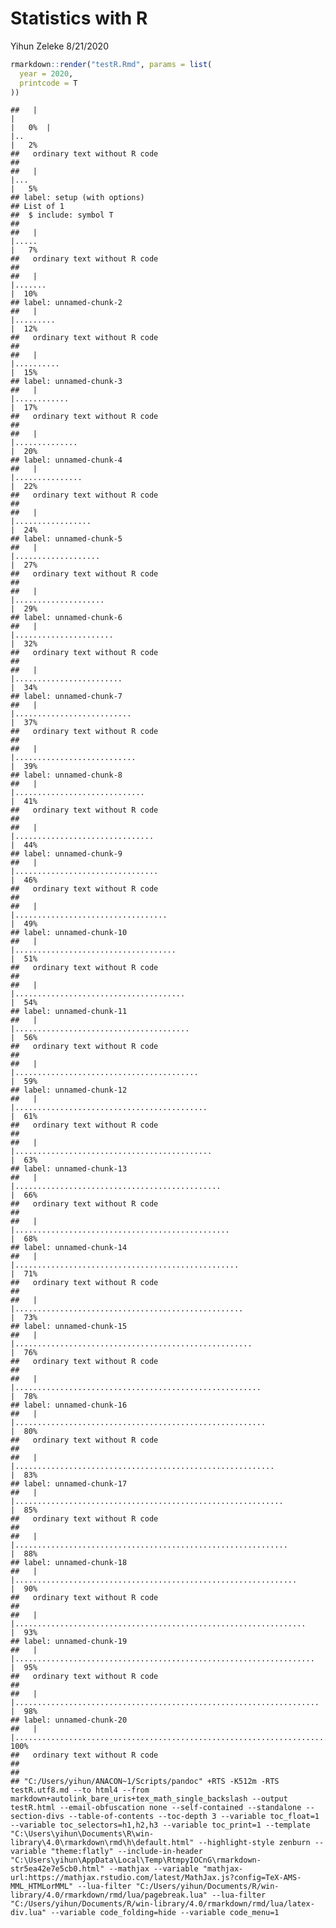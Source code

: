 Statistics with R
================
Yihun Zeleke
8/21/2020

``` r
rmarkdown::render("testR.Rmd", params = list(
  year = 2020,
  printcode = T
))
```

    ##   |                                                                              |                                                                      |   0%  |                                                                              |..                                                                    |   2%
    ##   ordinary text without R code
    ## 
    ##   |                                                                              |...                                                                   |   5%
    ## label: setup (with options) 
    ## List of 1
    ##  $ include: symbol T
    ## 
    ##   |                                                                              |.....                                                                 |   7%
    ##   ordinary text without R code
    ## 
    ##   |                                                                              |.......                                                               |  10%
    ## label: unnamed-chunk-2
    ##   |                                                                              |.........                                                             |  12%
    ##   ordinary text without R code
    ## 
    ##   |                                                                              |..........                                                            |  15%
    ## label: unnamed-chunk-3
    ##   |                                                                              |............                                                          |  17%
    ##   ordinary text without R code
    ## 
    ##   |                                                                              |..............                                                        |  20%
    ## label: unnamed-chunk-4
    ##   |                                                                              |...............                                                       |  22%
    ##   ordinary text without R code
    ## 
    ##   |                                                                              |.................                                                     |  24%
    ## label: unnamed-chunk-5
    ##   |                                                                              |...................                                                   |  27%
    ##   ordinary text without R code
    ## 
    ##   |                                                                              |....................                                                  |  29%
    ## label: unnamed-chunk-6
    ##   |                                                                              |......................                                                |  32%
    ##   ordinary text without R code
    ## 
    ##   |                                                                              |........................                                              |  34%
    ## label: unnamed-chunk-7
    ##   |                                                                              |..........................                                            |  37%
    ##   ordinary text without R code
    ## 
    ##   |                                                                              |...........................                                           |  39%
    ## label: unnamed-chunk-8
    ##   |                                                                              |.............................                                         |  41%
    ##   ordinary text without R code
    ## 
    ##   |                                                                              |...............................                                       |  44%
    ## label: unnamed-chunk-9
    ##   |                                                                              |................................                                      |  46%
    ##   ordinary text without R code
    ## 
    ##   |                                                                              |..................................                                    |  49%
    ## label: unnamed-chunk-10
    ##   |                                                                              |....................................                                  |  51%
    ##   ordinary text without R code
    ## 
    ##   |                                                                              |......................................                                |  54%
    ## label: unnamed-chunk-11
    ##   |                                                                              |.......................................                               |  56%
    ##   ordinary text without R code
    ## 
    ##   |                                                                              |.........................................                             |  59%
    ## label: unnamed-chunk-12
    ##   |                                                                              |...........................................                           |  61%
    ##   ordinary text without R code
    ## 
    ##   |                                                                              |............................................                          |  63%
    ## label: unnamed-chunk-13
    ##   |                                                                              |..............................................                        |  66%
    ##   ordinary text without R code
    ## 
    ##   |                                                                              |................................................                      |  68%
    ## label: unnamed-chunk-14
    ##   |                                                                              |..................................................                    |  71%
    ##   ordinary text without R code
    ## 
    ##   |                                                                              |...................................................                   |  73%
    ## label: unnamed-chunk-15
    ##   |                                                                              |.....................................................                 |  76%
    ##   ordinary text without R code
    ## 
    ##   |                                                                              |.......................................................               |  78%
    ## label: unnamed-chunk-16
    ##   |                                                                              |........................................................              |  80%
    ##   ordinary text without R code
    ## 
    ##   |                                                                              |..........................................................            |  83%
    ## label: unnamed-chunk-17
    ##   |                                                                              |............................................................          |  85%
    ##   ordinary text without R code
    ## 
    ##   |                                                                              |.............................................................         |  88%
    ## label: unnamed-chunk-18
    ##   |                                                                              |...............................................................       |  90%
    ##   ordinary text without R code
    ## 
    ##   |                                                                              |.................................................................     |  93%
    ## label: unnamed-chunk-19
    ##   |                                                                              |...................................................................   |  95%
    ##   ordinary text without R code
    ## 
    ##   |                                                                              |....................................................................  |  98%
    ## label: unnamed-chunk-20
    ##   |                                                                              |......................................................................| 100%
    ##   ordinary text without R code
    ## 
    ## 
    ## "C:/Users/yihun/ANACON~1/Scripts/pandoc" +RTS -K512m -RTS testR.utf8.md --to html4 --from markdown+autolink_bare_uris+tex_math_single_backslash --output testR.html --email-obfuscation none --self-contained --standalone --section-divs --table-of-contents --toc-depth 3 --variable toc_float=1 --variable toc_selectors=h1,h2,h3 --variable toc_print=1 --template "C:\Users\yihun\Documents\R\win-library\4.0\rmarkdown\rmd\h\default.html" --highlight-style zenburn --variable "theme:flatly" --include-in-header "C:\Users\yihun\AppData\Local\Temp\RtmpyIOCnG\rmarkdown-str5ea42e7e5cb0.html" --mathjax --variable "mathjax-url:https://mathjax.rstudio.com/latest/MathJax.js?config=TeX-AMS-MML_HTMLorMML" --lua-filter "C:/Users/yihun/Documents/R/win-library/4.0/rmarkdown/rmd/lua/pagebreak.lua" --lua-filter "C:/Users/yihun/Documents/R/win-library/4.0/rmarkdown/rmd/lua/latex-div.lua" --variable code_folding=hide --variable code_menu=1

